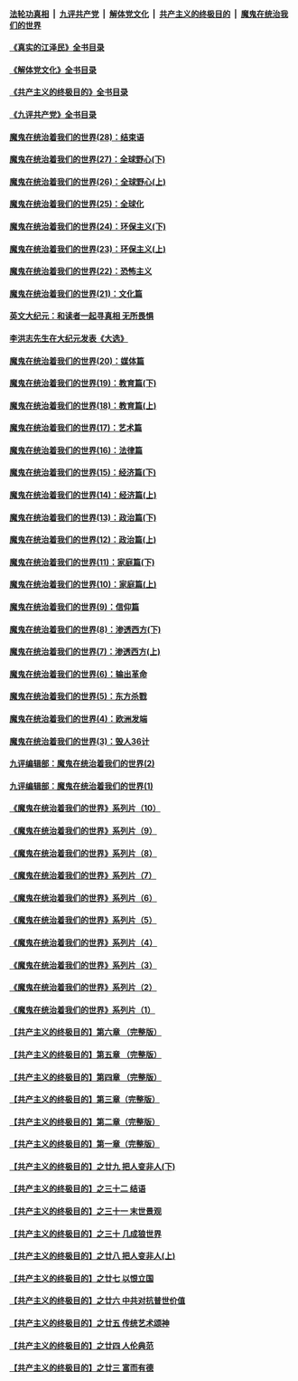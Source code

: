####  [法轮功真相](../../../../basic/blob/master/README.md?t=06282001) &nbsp;|&nbsp; [九评共产党](../../../../9ping.md/blob/master/README.md?t=06282001) &nbsp;|&nbsp; [解体党文化](../../../../jtdwh.md/blob/master/README.md?t=06282001)  &nbsp;|&nbsp; [共产主义的终极目的](../../../../gczydzjmd.md/blob/master/README.md?t=06282001) &nbsp;|&nbsp; [魔鬼在统治我们的世界](../../../../mgztzwmdsj.md/blob/master/README.md?t=06282001) 

#### [《真实的江泽民》全书目录](../pages/nsc422/n13721399.md?t=06282001) 

#### [《解体党文化》全书目录](../pages/nsc422/n13721157.md?t=06282001) 

#### [《共产主义的终极目的》全书目录](../pages/nsc422/n13721048.md?t=06282001) 

#### [《九评共产党》全书目录](../pages/nsc422/n13708085.md?t=06282001) 

#### [魔鬼在统治着我们的世界(28)：结束语](../pages/nsc422/n10936246.md?t=06282001) 

#### [魔鬼在统治着我们的世界(27)：全球野心(下)](../pages/nsc422/n10928319.md?t=06282001) 

#### [魔鬼在统治着我们的世界(26)：全球野心(上)](../pages/nsc422/n10900318.md?t=06282001) 

#### [魔鬼在统治着我们的世界(25)：全球化](../pages/nsc422/n10788205.md?t=06282001) 

#### [魔鬼在统治着我们的世界(24)：环保主义(下)](../pages/nsc422/n10695307.md?t=06282001) 

#### [魔鬼在统治着我们的世界(23)：环保主义(上)](../pages/nsc422/n10688613.md?t=06282001) 

#### [魔鬼在统治着我们的世界(22)：恐怖主义](../pages/nsc422/n10614727.md?t=06282001) 

#### [魔鬼在统治着我们的世界(21)：文化篇](../pages/nsc422/n10597706.md?t=06282001) 

#### [英文大纪元：和读者一起寻真相 无所畏惧](../pages/nsc422/n12542027.md?t=06282001) 

#### [李洪志先生在大纪元发表《大选》](../pages/nsc422/n12534746.md?t=06282001) 

#### [魔鬼在统治着我们的世界(20)：媒体篇](../pages/nsc422/n10586579.md?t=06282001) 

#### [魔鬼在统治着我们的世界(19)：教育篇(下)](../pages/nsc422/n10564808.md?t=06282001) 

#### [魔鬼在统治着我们的世界(18)：教育篇(上)](../pages/nsc422/n10526970.md?t=06282001) 

#### [魔鬼在统治着我们的世界(17)：艺术篇](../pages/nsc422/n10499093.md?t=06282001) 

#### [魔鬼在统治着我们的世界(16)：法律篇](../pages/nsc422/n10485969.md?t=06282001) 

#### [魔鬼在统治着我们的世界(15)：经济篇(下)](../pages/nsc422/n10469975.md?t=06282001) 

#### [魔鬼在统治着我们的世界(14)：经济篇(上)](../pages/nsc422/n10457370.md?t=06282001) 

#### [魔鬼在统治着我们的世界(13)：政治篇(下)](../pages/nsc422/n10448270.md?t=06282001) 

#### [魔鬼在统治着我们的世界(12)：政治篇(上)](../pages/nsc422/n10444576.md?t=06282001) 

#### [魔鬼在统治着我们的世界(11)：家庭篇(下)](../pages/nsc422/n10440961.md?t=06282001) 

#### [魔鬼在统治着我们的世界(10)：家庭篇(上)](../pages/nsc422/n10435448.md?t=06282001) 

#### [魔鬼在统治着我们的世界(9)：信仰篇](../pages/nsc422/n10432159.md?t=06282001) 

#### [魔鬼在统治着我们的世界(8)：渗透西方(下)](../pages/nsc422/n10429603.md?t=06282001) 

#### [魔鬼在统治着我们的世界(7)：渗透西方(上)](../pages/nsc422/n10426013.md?t=06282001) 

#### [魔鬼在统治着我们的世界(6)：输出革命](../pages/nsc422/n10421536.md?t=06282001) 

#### [魔鬼在统治着我们的世界(5)：东方杀戮](../pages/nsc422/n10417707.md?t=06282001) 

#### [魔鬼在统治着我们的世界(4)：欧洲发端](../pages/nsc422/n10414890.md?t=06282001) 

#### [魔鬼在统治着我们的世界(3)：毁人36计](../pages/nsc422/n10411583.md?t=06282001) 

#### [九评编辑部：魔鬼在统治着我们的世界(2)](../pages/nsc422/n10410036.md?t=06282001) 

#### [九评编辑部：魔鬼在统治着我们的世界(1)](../pages/nsc422/n10406825.md?t=06282001) 

#### [《魔鬼在统治着我们的世界》系列片（10）](../pages/nsc422/n12292670.md?t=06282001) 

#### [《魔鬼在统治着我们的世界》系列片（9）](../pages/nsc422/n12290859.md?t=06282001) 

#### [《魔鬼在统治着我们的世界》系列片（8）](../pages/nsc422/n12287445.md?t=06282001) 

#### [《魔鬼在统治着我们的世界》系列片（7）](../pages/nsc422/n12283425.md?t=06282001) 

#### [《魔鬼在统治着我们的世界》系列片（6）](../pages/nsc422/n12282314.md?t=06282001) 

#### [《魔鬼在统治着我们的世界》系列片（5）](../pages/nsc422/n12281419.md?t=06282001) 

#### [《魔鬼在统治着我们的世界》系列片（4）](../pages/nsc422/n12274024.md?t=06282001) 

#### [《魔鬼在统治着我们的世界》系列片（3）](../pages/nsc422/n12271322.md?t=06282001) 

#### [《魔鬼在统治着我们的世界》系列片（2）](../pages/nsc422/n12269049.md?t=06282001) 

#### [《魔鬼在统治着我们的世界》系列片（1）](../pages/nsc422/n12267575.md?t=06282001) 

#### [【共产主义的终极目的】第六章 （完整版）](../pages/nsc422/n11428913.md?t=06282001) 

#### [【共产主义的终极目的】第五章 （完整版）](../pages/nsc422/n11428912.md?t=06282001) 

#### [【共产主义的终极目的】第四章 （完整版）](../pages/nsc422/n11428907.md?t=06282001) 

#### [【共产主义的终极目的】第三章（完整版）](../pages/nsc422/n11428848.md?t=06282001) 

#### [【共产主义的终极目的】第二章（完整版）](../pages/nsc422/n11428831.md?t=06282001) 

#### [【共产主义的终极目的】第一章（完整版）](../pages/nsc422/n11417651.md?t=06282001) 

#### [【共产主义的终极目的】之廿九 把人变非人(下)](../pages/nsc422/n11344140.md?t=06282001) 

#### [【共产主义的终极目的】之三十二 结语](../pages/nsc422/n11360535.md?t=06282001) 

#### [【共产主义的终极目的】之三十一 末世景观](../pages/nsc422/n11351129.md?t=06282001) 

#### [【共产主义的终极目的】之三十 几成狼世界](../pages/nsc422/n11348280.md?t=06282001) 

#### [【共产主义的终极目的】之廿八 把人变非人(上)](../pages/nsc422/n11340492.md?t=06282001) 

#### [【共产主义的终极目的】之廿七 以恨立国](../pages/nsc422/n11336944.md?t=06282001) 

#### [【共产主义的终极目的】之廿六 中共对抗普世价值](../pages/nsc422/n11324785.md?t=06282001) 

#### [【共产主义的终极目的】之廿五 传统艺术颂神](../pages/nsc422/n11296396.md?t=06282001) 

#### [【共产主义的终极目的】之廿四 人伦典范](../pages/nsc422/n11296397.md?t=06282001) 

#### [【共产主义的终极目的】之廿三 富而有德](../pages/nsc422/n11283598.md?t=06282001) 

